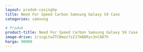 ```yaml
---
layout: produk-casinghp
title: Need For Speed Carbon Samsung Galaxy S9 Case
categories: samsung

# Produk
product-title: Need For Speed Carbon Samsung Galaxy S9 Case
image-drive: 1rivgLtwZTCBmez7zZJ7mB8Rzc3nCA87h
harga: 90000
---
```

